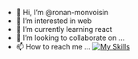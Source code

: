 - 👋 Hi, I’m @ronan-monvoisin
- 👀 I’m interested in web
- 🌱 I’m currently learning react
- 💞️ I’m looking to collaborate on ...
- 📫 How to reach me ...
[![My Skills](https://skillicons.dev/icons?i=js,html,css,vue,react,cs,dotnet,git,jquery,java,mysql,nodejs,php,tailwind,wordpress)]()
<!---
ronan-monvoisin/ronan-monvoisin is a ✨ special ✨ repository because its `README.md` (this file) appears on your GitHub profile.
You can click the Preview link to take a look at your changes.
--->
